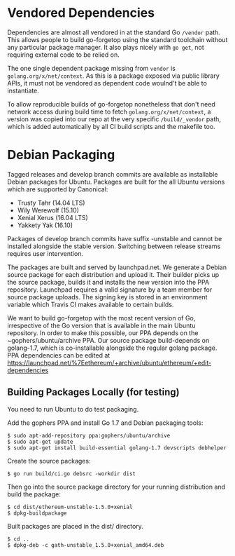 # Vendored Dependencies

Dependencies are almost all vendored in at the standard Go `/vendor` path. This allows
people to build go-forgetop using the standard toolchain without any particular package
manager. It also plays nicely with `go get`, not requiring external code to be relied on.

The one single dependent package missing from `vendor` is `golang.org/x/net/context`. As
this is a package exposed via public library APIs, it must not be vendored as dependent
code woulnd't be able to instantiate.

To allow reproducible builds of go-forgetop nonetheless that don't need network access
during build time to fetch `golang.org/x/net/context`, a version was copied into our repo
at the very specific `/build/_vendor` path, which is added automatically by all CI build
scripts and the makefile too.

# Debian Packaging

Tagged releases and develop branch commits are available as installable Debian packages
for Ubuntu. Packages are built for the all Ubuntu versions which are supported by
Canonical:

- Trusty Tahr (14.04 LTS)
- Wily Werewolf (15.10)
- Xenial Xerus (16.04 LTS)
- Yakkety Yak (16.10)

Packages of develop branch commits have suffix -unstable and cannot be installed alongside
the stable version. Switching between release streams requires user intervention.

The packages are built and served by launchpad.net. We generate a Debian source package
for each distribution and upload it. Their builder picks up the source package, builds it
and installs the new version into the PPA repository. Launchpad requires a valid signature
by a team member for source package uploads. The signing key is stored in an environment
variable which Travis CI makes available to certain builds.

We want to build go-forgetop with the most recent version of Go, irrespective of the Go
version that is available in the main Ubuntu repository. In order to make this possible,
our PPA depends on the ~gophers/ubuntu/archive PPA. Our source package build-depends on
golang-1.7, which is co-installable alongside the regular golang package. PPA dependencies
can be edited at https://launchpad.net/%7Eethereum/+archive/ubuntu/ethereum/+edit-dependencies

## Building Packages Locally (for testing)

You need to run Ubuntu to do test packaging.

Add the gophers PPA and install Go 1.7 and Debian packaging tools:

    $ sudo apt-add-repository ppa:gophers/ubuntu/archive
    $ sudo apt-get update
    $ sudo apt-get install build-essential golang-1.7 devscripts debhelper

Create the source packages:

    $ go run build/ci.go debsrc -workdir dist

Then go into the source package directory for your running distribution and build the package:

    $ cd dist/ethereum-unstable-1.5.0+xenial
    $ dpkg-buildpackage

Built packages are placed in the dist/ directory.

    $ cd ..
    $ dpkg-deb -c gath-unstable_1.5.0+xenial_amd64.deb
